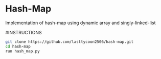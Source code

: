 # Hash-Map
Implementation of hash-map using dynamic array and singly-linked-list


#INSTRUCTIONS
```bash
git clone https://github.com/lasttycoon2506/hash-map.git
cd hash-map
run hash_map.py
```

